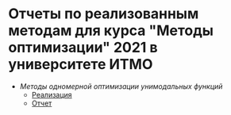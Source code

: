 # Отчеты по реализованным методам для курса "Методы оптимизации" 2021 в университете ИТМО

* *Методы одномерной оптимизации унимодальных функций*
  * [Реализация](https://github.com/Rytuo/MetOpt/tree/master/lab1)
  * [Отчет](https://github.com/mishenkoil/optimization-methods/blob/main/met_opt_1.ipynb)

